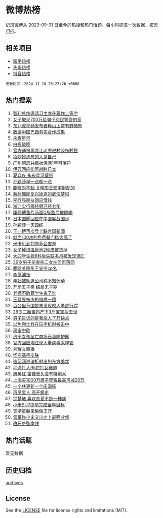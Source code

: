 # 微博热榜

记录[微博](https://www.weibo.com)从 2023-09-01 日至今的热搜和热门话题。每小时抓取一次数据，按天[归档](archives)。

## 相关项目

- [知乎热榜](https://github.com/hotarchive/zhihu)
- [头条热榜](https://github.com/hotarchive/toutiao)
- [抖音热榜](https://github.com/hotarchive/douyin)


`更新时间：2024-11-18 20:27:26 +0800`

## 热门搜索

1. [智利总统邀请习主席在著作上签字](https://m.weibo.cn/search?containerid=100103type%3D1%26t%3D10%26q%3D%23%E6%99%BA%E5%88%A9%E6%80%BB%E7%BB%9F%E9%82%80%E8%AF%B7%E4%B9%A0%E4%B8%BB%E5%B8%AD%E5%9C%A8%E8%91%97%E4%BD%9C%E4%B8%8A%E7%AD%BE%E5%AD%97%23&stream_entry_id=51&isnewpage=1&extparam=seat%3D1%26filter_type%3Drealtimehot%26stream_entry_id%3D51%26c_type%3D51%26pos%3D0%26cate%3D10103%26q%3D%2523%25E6%2599%25BA%25E5%2588%25A9%25E6%2580%25BB%25E7%25BB%259F%25E9%2582%2580%25E8%25AF%25B7%25E4%25B9%25A0%25E4%25B8%25BB%25E5%25B8%25AD%25E5%259C%25A8%25E8%2591%2597%25E4%25BD%259C%25E4%25B8%258A%25E7%25AD%25BE%25E5%25AD%2597%2523%26dgr%3D0%26display_time%3D1731932846%26pre_seqid%3D173193284607001862805122)
1. [女子取现700万给骗子怼民警管的宽](https://m.weibo.cn/search?containerid=100103type%3D1%26t%3D10%26q%3D%23%E5%A5%B3%E5%AD%90%E5%8F%96%E7%8E%B0700%E4%B8%87%E7%BB%99%E9%AA%97%E5%AD%90%E6%80%BC%E6%B0%91%E8%AD%A6%E7%AE%A1%E7%9A%84%E5%AE%BD%23&stream_entry_id=31&isnewpage=1&extparam=seat%3D1%26stream_entry_id%3D31%26pos%3D0%26q%3D%2523%25E5%25A5%25B3%25E5%25AD%2590%25E5%258F%2596%25E7%258E%25B0700%25E4%25B8%2587%25E7%25BB%2599%25E9%25AA%2597%25E5%25AD%2590%25E6%2580%25BC%25E6%25B0%2591%25E8%25AD%25A6%25E7%25AE%25A1%25E7%259A%2584%25E5%25AE%25BD%2523%26realpos%3D1%26filter_type%3Drealtimehot%26band_rank%3D1%26c_type%3D31%26flag%3D0%26cate%3D5001%26lcate%3D5001%26dgr%3D0%26display_time%3D1731932846%26pre_seqid%3D173193284607001862805122)
1. [东北虎视频发布者称山上常有野猪熊](https://m.weibo.cn/search?containerid=100103type%3D1%26t%3D10%26q%3D%23%E4%B8%9C%E5%8C%97%E8%99%8E%E8%A7%86%E9%A2%91%E5%8F%91%E5%B8%83%E8%80%85%E7%A7%B0%E5%B1%B1%E4%B8%8A%E5%B8%B8%E6%9C%89%E9%87%8E%E7%8C%AA%E7%86%8A%23&stream_entry_id=31&isnewpage=1&extparam=seat%3D1%26stream_entry_id%3D31%26pos%3D1%26q%3D%2523%25E4%25B8%259C%25E5%258C%2597%25E8%2599%258E%25E8%25A7%2586%25E9%25A2%2591%25E5%258F%2591%25E5%25B8%2583%25E8%2580%2585%25E7%25A7%25B0%25E5%25B1%25B1%25E4%25B8%258A%25E5%25B8%25B8%25E6%259C%2589%25E9%2587%258E%25E7%258C%25AA%25E7%2586%258A%2523%26realpos%3D2%26filter_type%3Drealtimehot%26band_rank%3D2%26c_type%3D31%26flag%3D1%26cate%3D5001%26lcate%3D5001%26dgr%3D0%26display_time%3D1731932846%26pre_seqid%3D173193284607001862805122)
1. [数读中国巴西务实合作成果](https://m.weibo.cn/search?containerid=100103type%3D1%26t%3D10%26q%3D%23%E6%95%B0%E8%AF%BB%E4%B8%AD%E5%9B%BD%E5%B7%B4%E8%A5%BF%E5%8A%A1%E5%AE%9E%E5%90%88%E4%BD%9C%E6%88%90%E6%9E%9C%23&stream_entry_id=31&isnewpage=1&extparam=seat%3D1%26stream_entry_id%3D31%26pos%3D2%26q%3D%2523%25E6%2595%25B0%25E8%25AF%25BB%25E4%25B8%25AD%25E5%259B%25BD%25E5%25B7%25B4%25E8%25A5%25BF%25E5%258A%25A1%25E5%25AE%259E%25E5%2590%2588%25E4%25BD%259C%25E6%2588%2590%25E6%259E%259C%2523%26realpos%3D3%26filter_type%3Drealtimehot%26band_rank%3D3%26c_type%3D31%26flag%3D0%26cate%3D5001%26lcate%3D5001%26dgr%3D0%26display_time%3D1731932846%26pre_seqid%3D173193284607001862805122)
1. [永夜星河](https://m.weibo.cn/search?containerid=100103type%3D1%26t%3D10%26q%3D%E6%B0%B8%E5%A4%9C%E6%98%9F%E6%B2%B3&stream_entry_id=31&isnewpage=1&extparam=seat%3D1%26stream_entry_id%3D31%26pos%3D3%26q%3D%25E6%25B0%25B8%25E5%25A4%259C%25E6%2598%259F%25E6%25B2%25B3%26realpos%3D4%26filter_type%3Drealtimehot%26band_rank%3D4%26c_type%3D31%26flag%3D1%26cate%3D5001%26lcate%3D5001%26dgr%3D0%26display_time%3D1731932846%26pre_seqid%3D173193284607001862805122)
1. [白夜破晓](https://m.weibo.cn/search?containerid=100103type%3D1%26t%3D10%26q%3D%E7%99%BD%E5%A4%9C%E7%A0%B4%E6%99%93&stream_entry_id=31&isnewpage=1&extparam=seat%3D1%26stream_entry_id%3D31%26pos%3D4%26q%3D%25E7%2599%25BD%25E5%25A4%259C%25E7%25A0%25B4%25E6%2599%2593%26realpos%3D5%26filter_type%3Drealtimehot%26band_rank%3D5%26c_type%3D31%26flag%3D1%26cate%3D5001%26lcate%3D5001%26dgr%3D0%26display_time%3D1731932846%26pre_seqid%3D173193284607001862805122)
1. [官方通报黑龙江老虎进村咬伤村民](https://m.weibo.cn/search?containerid=100103type%3D1%26t%3D10%26q%3D%23%E5%AE%98%E6%96%B9%E9%80%9A%E6%8A%A5%E9%BB%91%E9%BE%99%E6%B1%9F%E8%80%81%E8%99%8E%E8%BF%9B%E6%9D%91%E5%92%AC%E4%BC%A4%E6%9D%91%E6%B0%91%23&stream_entry_id=31&isnewpage=1&extparam=seat%3D1%26stream_entry_id%3D31%26pos%3D5%26q%3D%2523%25E5%25AE%2598%25E6%2596%25B9%25E9%2580%259A%25E6%258A%25A5%25E9%25BB%2591%25E9%25BE%2599%25E6%25B1%259F%25E8%2580%2581%25E8%2599%258E%25E8%25BF%259B%25E6%259D%2591%25E5%2592%25AC%25E4%25BC%25A4%25E6%259D%2591%25E6%25B0%2591%2523%26realpos%3D6%26filter_type%3Drealtimehot%26band_rank%3D6%26c_type%3D31%26flag%3D0%26cate%3D5001%26lcate%3D5001%26dgr%3D0%26display_time%3D1731932846%26pre_seqid%3D173193284607001862805122)
1. [凌妙妙遗忘的人是自己](https://m.weibo.cn/search?containerid=100103type%3D1%26t%3D10%26q%3D%E5%87%8C%E5%A6%99%E5%A6%99%E9%81%97%E5%BF%98%E7%9A%84%E4%BA%BA%E6%98%AF%E8%87%AA%E5%B7%B1&stream_entry_id=31&isnewpage=1&extparam=seat%3D1%26stream_entry_id%3D31%26pos%3D6%26q%3D%25E5%2587%258C%25E5%25A6%2599%25E5%25A6%2599%25E9%2581%2597%25E5%25BF%2598%25E7%259A%2584%25E4%25BA%25BA%25E6%2598%25AF%25E8%2587%25AA%25E5%25B7%25B1%26realpos%3D7%26filter_type%3Drealtimehot%26band_rank%3D7%26c_type%3D31%26flag%3D1%26cate%3D5001%26lcate%3D5001%26dgr%3D0%26display_time%3D1731932846%26pre_seqid%3D173193284607001862805122)
1. [广州购房并缴社保满1年可落户](https://m.weibo.cn/search?containerid=100103type%3D1%26t%3D10%26q%3D%23%E5%B9%BF%E5%B7%9E%E8%B4%AD%E6%88%BF%E5%B9%B6%E7%BC%B4%E7%A4%BE%E4%BF%9D%E6%BB%A11%E5%B9%B4%E5%8F%AF%E8%90%BD%E6%88%B7%23&stream_entry_id=31&isnewpage=1&extparam=seat%3D1%26stream_entry_id%3D31%26pos%3D7%26q%3D%2523%25E5%25B9%25BF%25E5%25B7%259E%25E8%25B4%25AD%25E6%2588%25BF%25E5%25B9%25B6%25E7%25BC%25B4%25E7%25A4%25BE%25E4%25BF%259D%25E6%25BB%25A11%25E5%25B9%25B4%25E5%258F%25AF%25E8%2590%25BD%25E6%2588%25B7%2523%26realpos%3D8%26filter_type%3Drealtimehot%26band_rank%3D8%26c_type%3D31%26flag%3D0%26cate%3D5001%26lcate%3D5001%26dgr%3D0%26display_time%3D1731932846%26pre_seqid%3D173193284607001862805122)
1. [伊万回应能否战胜日本](https://m.weibo.cn/search?containerid=100103type%3D1%26t%3D10%26q%3D%23%E4%BC%8A%E4%B8%87%E5%9B%9E%E5%BA%94%E8%83%BD%E5%90%A6%E6%88%98%E8%83%9C%E6%97%A5%E6%9C%AC%23&stream_entry_id=31&isnewpage=1&extparam=seat%3D1%26stream_entry_id%3D31%26pos%3D8%26q%3D%2523%25E4%25BC%258A%25E4%25B8%2587%25E5%259B%259E%25E5%25BA%2594%25E8%2583%25BD%25E5%2590%25A6%25E6%2588%2598%25E8%2583%259C%25E6%2597%25A5%25E6%259C%25AC%2523%26realpos%3D9%26filter_type%3Drealtimehot%26band_rank%3D9%26c_type%3D31%26flag%3D1%26cate%3D5001%26lcate%3D5001%26dgr%3D0%26display_time%3D1731932846%26pre_seqid%3D173193284607001862805122)
1. [夏弃疾 永夜星河壁纸](https://m.weibo.cn/search?containerid=100103type%3D1%26t%3D10%26q%3D%E5%A4%8F%E5%BC%83%E7%96%BE+%E6%B0%B8%E5%A4%9C%E6%98%9F%E6%B2%B3%E5%A3%81%E7%BA%B8&stream_entry_id=31&isnewpage=1&extparam=seat%3D1%26stream_entry_id%3D31%26pos%3D9%26q%3D%25E5%25A4%258F%25E5%25BC%2583%25E7%2596%25BE%2520%25E6%25B0%25B8%25E5%25A4%259C%25E6%2598%259F%25E6%25B2%25B3%25E5%25A3%2581%25E7%25BA%25B8%26realpos%3D10%26filter_type%3Drealtimehot%26band_rank%3D10%26c_type%3D31%26flag%3D1%26cate%3D5001%26lcate%3D5001%26dgr%3D0%26display_time%3D1731932846%26pre_seqid%3D173193284607001862805122)
1. [孙颖莎早一点晚一点](https://m.weibo.cn/search?containerid=100103type%3D1%26t%3D10%26q%3D%23%E5%AD%99%E9%A2%96%E8%8E%8E%E6%97%A9%E4%B8%80%E7%82%B9%E6%99%9A%E4%B8%80%E7%82%B9%23&stream_entry_id=31&isnewpage=1&extparam=seat%3D1%26stream_entry_id%3D31%26pos%3D10%26q%3D%2523%25E5%25AD%2599%25E9%25A2%2596%25E8%258E%258E%25E6%2597%25A9%25E4%25B8%2580%25E7%2582%25B9%25E6%2599%259A%25E4%25B8%2580%25E7%2582%25B9%2523%26realpos%3D11%26filter_type%3Drealtimehot%26band_rank%3D11%26c_type%3D31%26flag%3D1%26cate%3D5001%26lcate%3D5001%26dgr%3D0%26display_time%3D1731932846%26pre_seqid%3D173193284607001862805122)
1. [鹿晗对不起 关晓彤王安宇挺配的](https://m.weibo.cn/search?containerid=100103type%3D1%26t%3D10%26q%3D%E9%B9%BF%E6%99%97%E5%AF%B9%E4%B8%8D%E8%B5%B7+%E5%85%B3%E6%99%93%E5%BD%A4%E7%8E%8B%E5%AE%89%E5%AE%87%E6%8C%BA%E9%85%8D%E7%9A%84&stream_entry_id=31&isnewpage=1&extparam=seat%3D1%26stream_entry_id%3D31%26pos%3D11%26q%3D%25E9%25B9%25BF%25E6%2599%2597%25E5%25AF%25B9%25E4%25B8%258D%25E8%25B5%25B7%2520%25E5%2585%25B3%25E6%2599%2593%25E5%25BD%25A4%25E7%258E%258B%25E5%25AE%2589%25E5%25AE%2587%25E6%258C%25BA%25E9%2585%258D%25E7%259A%2584%26realpos%3D12%26filter_type%3Drealtimehot%26band_rank%3D12%26c_type%3D31%26flag%3D2%26cate%3D5001%26lcate%3D5001%26dgr%3D0%26display_time%3D1731932846%26pre_seqid%3D173193284607001862805122)
1. [新射雕能复兴徐克的武侠梦吗](https://m.weibo.cn/search?containerid=100103type%3D1%26t%3D10%26q%3D%23%E6%96%B0%E5%B0%84%E9%9B%95%E8%83%BD%E5%A4%8D%E5%85%B4%E5%BE%90%E5%85%8B%E7%9A%84%E6%AD%A6%E4%BE%A0%E6%A2%A6%E5%90%97%23&stream_entry_id=31&isnewpage=1&extparam=seat%3D1%26stream_entry_id%3D31%26pos%3D12%26q%3D%2523%25E6%2596%25B0%25E5%25B0%2584%25E9%259B%2595%25E8%2583%25BD%25E5%25A4%258D%25E5%2585%25B4%25E5%25BE%2590%25E5%2585%258B%25E7%259A%2584%25E6%25AD%25A6%25E4%25BE%25A0%25E6%25A2%25A6%25E5%2590%2597%2523%26realpos%3D13%26filter_type%3Drealtimehot%26band_rank%3D13%26c_type%3D31%26flag%3D0%26cate%3D5001%26lcate%3D5001%26dgr%3D0%26display_time%3D1731932846%26pre_seqid%3D173193284607001862805122)
1. [李行亮朋友回应借钱](https://m.weibo.cn/search?containerid=100103type%3D1%26t%3D10%26q%3D%23%E6%9D%8E%E8%A1%8C%E4%BA%AE%E6%9C%8B%E5%8F%8B%E5%9B%9E%E5%BA%94%E5%80%9F%E9%92%B1%23&stream_entry_id=31&isnewpage=1&extparam=seat%3D1%26stream_entry_id%3D31%26pos%3D13%26q%3D%2523%25E6%259D%258E%25E8%25A1%258C%25E4%25BA%25AE%25E6%259C%258B%25E5%258F%258B%25E5%259B%259E%25E5%25BA%2594%25E5%2580%259F%25E9%2592%25B1%2523%26realpos%3D14%26filter_type%3Drealtimehot%26band_rank%3D14%26c_type%3D31%26flag%3D2%26cate%3D5001%26lcate%3D5001%26dgr%3D0%26display_time%3D1731932846%26pre_seqid%3D173193284607001862805122)
1. [浙江实行痛经假已经七年](https://m.weibo.cn/search?containerid=100103type%3D1%26t%3D10%26q%3D%23%E6%B5%99%E6%B1%9F%E5%AE%9E%E8%A1%8C%E7%97%9B%E7%BB%8F%E5%81%87%E5%B7%B2%E7%BB%8F%E4%B8%83%E5%B9%B4%23&stream_entry_id=31&isnewpage=1&extparam=seat%3D1%26stream_entry_id%3D31%26pos%3D14%26q%3D%2523%25E6%25B5%2599%25E6%25B1%259F%25E5%25AE%259E%25E8%25A1%258C%25E7%2597%259B%25E7%25BB%258F%25E5%2581%2587%25E5%25B7%25B2%25E7%25BB%258F%25E4%25B8%2583%25E5%25B9%25B4%2523%26realpos%3D15%26filter_type%3Drealtimehot%26band_rank%3D15%26c_type%3D31%26flag%3D1%26cate%3D5001%26lcate%3D5001%26dgr%3D0%26display_time%3D1731932846%26pre_seqid%3D173193284607001862805122)
1. [康师傅鱼片汤面Q版鱼片被群嘲](https://m.weibo.cn/search?containerid=100103type%3D1%26t%3D10%26q%3D%23%E5%BA%B7%E5%B8%88%E5%82%85%E9%B1%BC%E7%89%87%E6%B1%A4%E9%9D%A2Q%E7%89%88%E9%B1%BC%E7%89%87%E8%A2%AB%E7%BE%A4%E5%98%B2%23&stream_entry_id=31&isnewpage=1&extparam=seat%3D1%26stream_entry_id%3D31%26pos%3D15%26q%3D%2523%25E5%25BA%25B7%25E5%25B8%2588%25E5%2582%2585%25E9%25B1%25BC%25E7%2589%2587%25E6%25B1%25A4%25E9%259D%25A2Q%25E7%2589%2588%25E9%25B1%25BC%25E7%2589%2587%25E8%25A2%25AB%25E7%25BE%25A4%25E5%2598%25B2%2523%26realpos%3D16%26filter_type%3Drealtimehot%26band_rank%3D16%26c_type%3D31%26flag%3D1%26cate%3D5001%26lcate%3D5001%26dgr%3D0%26display_time%3D1731932846%26pre_seqid%3D173193284607001862805122)
1. [日本国脚回应在中国客战国足](https://m.weibo.cn/search?containerid=100103type%3D1%26t%3D10%26q%3D%23%E6%97%A5%E6%9C%AC%E5%9B%BD%E8%84%9A%E5%9B%9E%E5%BA%94%E5%9C%A8%E4%B8%AD%E5%9B%BD%E5%AE%A2%E6%88%98%E5%9B%BD%E8%B6%B3%23&stream_entry_id=31&isnewpage=1&extparam=seat%3D1%26stream_entry_id%3D31%26pos%3D16%26q%3D%2523%25E6%2597%25A5%25E6%259C%25AC%25E5%259B%25BD%25E8%2584%259A%25E5%259B%259E%25E5%25BA%2594%25E5%259C%25A8%25E4%25B8%25AD%25E5%259B%25BD%25E5%25AE%25A2%25E6%2588%2598%25E5%259B%25BD%25E8%25B6%25B3%2523%26realpos%3D17%26filter_type%3Drealtimehot%26band_rank%3D17%26c_type%3D31%26flag%3D1%26cate%3D5001%26lcate%3D5001%26dgr%3D0%26display_time%3D1731932846%26pre_seqid%3D173193284607001862805122)
1. [孙颖莎一天四练](https://m.weibo.cn/search?containerid=100103type%3D1%26t%3D10%26q%3D%23%E5%AD%99%E9%A2%96%E8%8E%8E%E4%B8%80%E5%A4%A9%E5%9B%9B%E7%BB%83%23&stream_entry_id=31&isnewpage=1&extparam=seat%3D1%26stream_entry_id%3D31%26pos%3D17%26q%3D%2523%25E5%25AD%2599%25E9%25A2%2596%25E8%258E%258E%25E4%25B8%2580%25E5%25A4%25A9%25E5%259B%259B%25E7%25BB%2583%2523%26realpos%3D18%26filter_type%3Drealtimehot%26band_rank%3D18%26c_type%3D31%26flag%3D1%26cate%3D5001%26lcate%3D5001%26dgr%3D0%26display_time%3D1731932846%26pre_seqid%3D173193284607001862805122)
1. [王一博再次登上联合国新闻](https://m.weibo.cn/search?containerid=100103type%3D1%26t%3D10%26q%3D%23%E7%8E%8B%E4%B8%80%E5%8D%9A%E5%86%8D%E6%AC%A1%E7%99%BB%E4%B8%8A%E8%81%94%E5%90%88%E5%9B%BD%E6%96%B0%E9%97%BB%23&stream_entry_id=31&isnewpage=1&extparam=seat%3D1%26stream_entry_id%3D31%26pos%3D18%26q%3D%2523%25E7%258E%258B%25E4%25B8%2580%25E5%258D%259A%25E5%2586%258D%25E6%25AC%25A1%25E7%2599%25BB%25E4%25B8%258A%25E8%2581%2594%25E5%2590%2588%25E5%259B%25BD%25E6%2596%25B0%25E9%2597%25BB%2523%26realpos%3D19%26filter_type%3Drealtimehot%26band_rank%3D19%26c_type%3D31%26flag%3D0%26cate%3D5001%26lcate%3D5001%26dgr%3D0%26display_time%3D1731932846%26pre_seqid%3D173193284607001862805122)
1. [献血100次的免费餐门槛太高了](https://m.weibo.cn/search?containerid=100103type%3D1%26t%3D10%26q%3D%23%E7%8C%AE%E8%A1%80100%E6%AC%A1%E7%9A%84%E5%85%8D%E8%B4%B9%E9%A4%90%E9%97%A8%E6%A7%9B%E5%A4%AA%E9%AB%98%E4%BA%86%23&stream_entry_id=31&isnewpage=1&extparam=seat%3D1%26stream_entry_id%3D31%26pos%3D19%26q%3D%2523%25E7%258C%25AE%25E8%25A1%2580100%25E6%25AC%25A1%25E7%259A%2584%25E5%2585%258D%25E8%25B4%25B9%25E9%25A4%2590%25E9%2597%25A8%25E6%25A7%259B%25E5%25A4%25AA%25E9%25AB%2598%25E4%25BA%2586%2523%26realpos%3D20%26filter_type%3Drealtimehot%26band_rank%3D20%26c_type%3D31%26flag%3D1%26cate%3D5001%26lcate%3D5001%26dgr%3D0%26display_time%3D1731932846%26pre_seqid%3D173193284607001862805122)
1. [米卡见到刘亦菲会害羞](https://m.weibo.cn/search?containerid=100103type%3D1%26t%3D10%26q%3D%23%E7%B1%B3%E5%8D%A1%E8%A7%81%E5%88%B0%E5%88%98%E4%BA%A6%E8%8F%B2%E4%BC%9A%E5%AE%B3%E7%BE%9E%23&stream_entry_id=31&isnewpage=1&extparam=seat%3D1%26stream_entry_id%3D31%26pos%3D20%26q%3D%2523%25E7%25B1%25B3%25E5%258D%25A1%25E8%25A7%2581%25E5%2588%25B0%25E5%2588%2598%25E4%25BA%25A6%25E8%258F%25B2%25E4%25BC%259A%25E5%25AE%25B3%25E7%25BE%259E%2523%26realpos%3D21%26filter_type%3Drealtimehot%26band_rank%3D21%26c_type%3D31%26flag%3D1%26cate%3D5001%26lcate%3D5001%26dgr%3D0%26display_time%3D1731932846%26pre_seqid%3D173193284607001862805122)
1. [女子掉进温泉池2秒皮被烫掉](https://m.weibo.cn/search?containerid=100103type%3D1%26t%3D10%26q%3D%23%E5%A5%B3%E5%AD%90%E6%8E%89%E8%BF%9B%E6%B8%A9%E6%B3%89%E6%B1%A02%E7%A7%92%E7%9A%AE%E8%A2%AB%E7%83%AB%E6%8E%89%23&stream_entry_id=31&isnewpage=1&extparam=seat%3D1%26stream_entry_id%3D31%26pos%3D21%26q%3D%2523%25E5%25A5%25B3%25E5%25AD%2590%25E6%258E%2589%25E8%25BF%259B%25E6%25B8%25A9%25E6%25B3%2589%25E6%25B1%25A02%25E7%25A7%2592%25E7%259A%25AE%25E8%25A2%25AB%25E7%2583%25AB%25E6%258E%2589%2523%26realpos%3D22%26filter_type%3Drealtimehot%26band_rank%3D22%26c_type%3D31%26flag%3D1%26cate%3D5001%26lcate%3D5001%26dgr%3D0%26display_time%3D1731932846%26pre_seqid%3D173193284607001862805122)
1. [大四学生挂8科后失联多月被发现溺亡](https://m.weibo.cn/search?containerid=100103type%3D1%26t%3D10%26q%3D%23%E5%A4%A7%E5%9B%9B%E5%AD%A6%E7%94%9F%E6%8C%828%E7%A7%91%E5%90%8E%E5%A4%B1%E8%81%94%E5%A4%9A%E6%9C%88%E8%A2%AB%E5%8F%91%E7%8E%B0%E6%BA%BA%E4%BA%A1%23&stream_entry_id=31&isnewpage=1&extparam=seat%3D1%26stream_entry_id%3D31%26pos%3D22%26q%3D%2523%25E5%25A4%25A7%25E5%259B%259B%25E5%25AD%25A6%25E7%2594%259F%25E6%258C%25828%25E7%25A7%2591%25E5%2590%258E%25E5%25A4%25B1%25E8%2581%2594%25E5%25A4%259A%25E6%259C%2588%25E8%25A2%25AB%25E5%258F%2591%25E7%258E%25B0%25E6%25BA%25BA%25E4%25BA%25A1%2523%26realpos%3D23%26filter_type%3Drealtimehot%26band_rank%3D23%26c_type%3D31%26flag%3D2%26cate%3D5001%26lcate%3D5001%26dgr%3D0%26display_time%3D1731932846%26pre_seqid%3D173193284607001862805122)
1. [39岁男子杀害初二女生芒市落网](https://m.weibo.cn/search?containerid=100103type%3D1%26t%3D10%26q%3D%2339%E5%B2%81%E7%94%B7%E5%AD%90%E6%9D%80%E5%AE%B3%E5%88%9D%E4%BA%8C%E5%A5%B3%E7%94%9F%E8%8A%92%E5%B8%82%E8%90%BD%E7%BD%91%23&stream_entry_id=31&isnewpage=1&extparam=seat%3D1%26stream_entry_id%3D31%26pos%3D23%26q%3D%252339%25E5%25B2%2581%25E7%2594%25B7%25E5%25AD%2590%25E6%259D%2580%25E5%25AE%25B3%25E5%2588%259D%25E4%25BA%258C%25E5%25A5%25B3%25E7%2594%259F%25E8%258A%2592%25E5%25B8%2582%25E8%2590%25BD%25E7%25BD%2591%2523%26realpos%3D24%26filter_type%3Drealtimehot%26band_rank%3D24%26c_type%3D31%26flag%3D1%26cate%3D5001%26lcate%3D5001%26dgr%3D0%26display_time%3D1731932846%26pre_seqid%3D173193284607001862805122)
1. [鹿晗关晓彤王安宇cp名](https://m.weibo.cn/search?containerid=100103type%3D1%26t%3D10%26q%3D%23%E9%B9%BF%E6%99%97%E5%85%B3%E6%99%93%E5%BD%A4%E7%8E%8B%E5%AE%89%E5%AE%87cp%E5%90%8D%23&stream_entry_id=31&isnewpage=1&extparam=seat%3D1%26stream_entry_id%3D31%26pos%3D24%26q%3D%2523%25E9%25B9%25BF%25E6%2599%2597%25E5%2585%25B3%25E6%2599%2593%25E5%25BD%25A4%25E7%258E%258B%25E5%25AE%2589%25E5%25AE%2587cp%25E5%2590%258D%2523%26realpos%3D25%26filter_type%3Drealtimehot%26band_rank%3D25%26c_type%3D31%26flag%3D1%26cate%3D5001%26lcate%3D5001%26dgr%3D0%26display_time%3D1731932846%26pre_seqid%3D173193284607001862805122)
1. [李倩演技](https://m.weibo.cn/search?containerid=100103type%3D1%26t%3D10%26q%3D%E6%9D%8E%E5%80%A9%E6%BC%94%E6%8A%80&stream_entry_id=31&isnewpage=1&extparam=seat%3D1%26stream_entry_id%3D31%26pos%3D25%26q%3D%25E6%259D%258E%25E5%2580%25A9%25E6%25BC%2594%25E6%258A%2580%26realpos%3D26%26filter_type%3Drealtimehot%26band_rank%3D26%26c_type%3D31%26flag%3D0%26cate%3D5001%26lcate%3D5001%26dgr%3D0%26display_time%3D1731932846%26pre_seqid%3D173193284607001862805122)
1. [孕妇被劝退公司称不知怀孕](https://m.weibo.cn/search?containerid=100103type%3D1%26t%3D10%26q%3D%23%E5%AD%95%E5%A6%87%E8%A2%AB%E5%8A%9D%E9%80%80%E5%85%AC%E5%8F%B8%E7%A7%B0%E4%B8%8D%E7%9F%A5%E6%80%80%E5%AD%95%23&stream_entry_id=31&isnewpage=1&extparam=seat%3D1%26stream_entry_id%3D31%26pos%3D26%26q%3D%2523%25E5%25AD%2595%25E5%25A6%2587%25E8%25A2%25AB%25E5%258A%259D%25E9%2580%2580%25E5%2585%25AC%25E5%258F%25B8%25E7%25A7%25B0%25E4%25B8%258D%25E7%259F%25A5%25E6%2580%2580%25E5%25AD%2595%2523%26realpos%3D27%26filter_type%3Drealtimehot%26band_rank%3D27%26c_type%3D31%26flag%3D1%26cate%3D5001%26lcate%3D5001%26dgr%3D0%26display_time%3D1731932846%26pre_seqid%3D173193284607001862805122)
1. [开局五子棋 结局无子期](https://m.weibo.cn/search?containerid=100103type%3D1%26t%3D10%26q%3D%E5%BC%80%E5%B1%80%E4%BA%94%E5%AD%90%E6%A3%8B+%E7%BB%93%E5%B1%80%E6%97%A0%E5%AD%90%E6%9C%9F&stream_entry_id=31&isnewpage=1&extparam=seat%3D1%26stream_entry_id%3D31%26pos%3D27%26q%3D%25E5%25BC%2580%25E5%25B1%2580%25E4%25BA%2594%25E5%25AD%2590%25E6%25A3%258B%2520%25E7%25BB%2593%25E5%25B1%2580%25E6%2597%25A0%25E5%25AD%2590%25E6%259C%259F%26realpos%3D28%26filter_type%3Drealtimehot%26band_rank%3D28%26c_type%3D31%26flag%3D1%26cate%3D5001%26lcate%3D5001%26dgr%3D0%26display_time%3D1731932846%26pre_seqid%3D173193284607001862805122)
1. [老师不敢管学生害了谁](https://m.weibo.cn/search?containerid=100103type%3D1%26t%3D10%26q%3D%23%E8%80%81%E5%B8%88%E4%B8%8D%E6%95%A2%E7%AE%A1%E5%AD%A6%E7%94%9F%E5%AE%B3%E4%BA%86%E8%B0%81%23&stream_entry_id=31&isnewpage=1&extparam=seat%3D1%26stream_entry_id%3D31%26pos%3D28%26q%3D%2523%25E8%2580%2581%25E5%25B8%2588%25E4%25B8%258D%25E6%2595%25A2%25E7%25AE%25A1%25E5%25AD%25A6%25E7%2594%259F%25E5%25AE%25B3%25E4%25BA%2586%25E8%25B0%2581%2523%26realpos%3D29%26filter_type%3Drealtimehot%26band_rank%3D29%26c_type%3D31%26flag%3D1%26cate%3D5001%26lcate%3D5001%26dgr%3D0%26display_time%3D1731932846%26pre_seqid%3D173193284607001862805122)
1. [王曼昱被冻的缩成一团](https://m.weibo.cn/search?containerid=100103type%3D1%26t%3D10%26q%3D%E7%8E%8B%E6%9B%BC%E6%98%B1%E8%A2%AB%E5%86%BB%E7%9A%84%E7%BC%A9%E6%88%90%E4%B8%80%E5%9B%A2&stream_entry_id=31&isnewpage=1&extparam=seat%3D1%26stream_entry_id%3D31%26pos%3D29%26q%3D%25E7%258E%258B%25E6%259B%25BC%25E6%2598%25B1%25E8%25A2%25AB%25E5%2586%25BB%25E7%259A%2584%25E7%25BC%25A9%25E6%2588%2590%25E4%25B8%2580%25E5%259B%25A2%26realpos%3D30%26filter_type%3Drealtimehot%26band_rank%3D30%26c_type%3D31%26flag%3D1%26cate%3D5001%26lcate%3D5001%26dgr%3D0%26display_time%3D1731932846%26pre_seqid%3D173193284607001862805122)
1. [百公里范围暂未发现咬人老虎行踪](https://m.weibo.cn/search?containerid=100103type%3D1%26t%3D10%26q%3D%23%E7%99%BE%E5%85%AC%E9%87%8C%E8%8C%83%E5%9B%B4%E6%9A%82%E6%9C%AA%E5%8F%91%E7%8E%B0%E5%92%AC%E4%BA%BA%E8%80%81%E8%99%8E%E8%A1%8C%E8%B8%AA%23&stream_entry_id=31&isnewpage=1&extparam=seat%3D1%26stream_entry_id%3D31%26pos%3D30%26q%3D%2523%25E7%2599%25BE%25E5%2585%25AC%25E9%2587%258C%25E8%258C%2583%25E5%259B%25B4%25E6%259A%2582%25E6%259C%25AA%25E5%258F%2591%25E7%258E%25B0%25E5%2592%25AC%25E4%25BA%25BA%25E8%2580%2581%25E8%2599%258E%25E8%25A1%258C%25E8%25B8%25AA%2523%26realpos%3D31%26filter_type%3Drealtimehot%26band_rank%3D31%26c_type%3D31%26flag%3D1%26cate%3D5001%26lcate%3D5001%26dgr%3D0%26display_time%3D1731932846%26pre_seqid%3D173193284607001862805122)
1. [26岁二胎宝妈产下3斤宝宝后去世](https://m.weibo.cn/search?containerid=100103type%3D1%26t%3D10%26q%3D%2326%E5%B2%81%E4%BA%8C%E8%83%8E%E5%AE%9D%E5%A6%88%E4%BA%A7%E4%B8%8B3%E6%96%A4%E5%AE%9D%E5%AE%9D%E5%90%8E%E5%8E%BB%E4%B8%96%23&stream_entry_id=31&isnewpage=1&extparam=seat%3D1%26stream_entry_id%3D31%26pos%3D31%26q%3D%252326%25E5%25B2%2581%25E4%25BA%258C%25E8%2583%258E%25E5%25AE%259D%25E5%25A6%2588%25E4%25BA%25A7%25E4%25B8%258B3%25E6%2596%25A4%25E5%25AE%259D%25E5%25AE%259D%25E5%2590%258E%25E5%258E%25BB%25E4%25B8%2596%2523%26realpos%3D32%26filter_type%3Drealtimehot%26band_rank%3D32%26c_type%3D31%26flag%3D0%26cate%3D5001%26lcate%3D5001%26dgr%3D0%26display_time%3D1731932846%26pre_seqid%3D173193284607001862805122)
1. [男子告诉的哥我杀人了开快点](https://m.weibo.cn/search?containerid=100103type%3D1%26t%3D10%26q%3D%23%E7%94%B7%E5%AD%90%E5%91%8A%E8%AF%89%E7%9A%84%E5%93%A5%E6%88%91%E6%9D%80%E4%BA%BA%E4%BA%86%E5%BC%80%E5%BF%AB%E7%82%B9%23&stream_entry_id=31&isnewpage=1&extparam=seat%3D1%26stream_entry_id%3D31%26pos%3D32%26q%3D%2523%25E7%2594%25B7%25E5%25AD%2590%25E5%2591%258A%25E8%25AF%2589%25E7%259A%2584%25E5%2593%25A5%25E6%2588%2591%25E6%259D%2580%25E4%25BA%25BA%25E4%25BA%2586%25E5%25BC%2580%25E5%25BF%25AB%25E7%2582%25B9%2523%26realpos%3D33%26filter_type%3Drealtimehot%26band_rank%3D33%26c_type%3D31%26flag%3D0%26cate%3D5001%26lcate%3D5001%26dgr%3D0%26display_time%3D1731932846%26pre_seqid%3D173193284607001862805122)
1. [以色列士兵在玩手机时被击中](https://m.weibo.cn/search?containerid=100103type%3D1%26t%3D10%26q%3D%23%E4%BB%A5%E8%89%B2%E5%88%97%E5%A3%AB%E5%85%B5%E5%9C%A8%E7%8E%A9%E6%89%8B%E6%9C%BA%E6%97%B6%E8%A2%AB%E5%87%BB%E4%B8%AD%23&stream_entry_id=31&isnewpage=1&extparam=seat%3D1%26stream_entry_id%3D31%26pos%3D33%26q%3D%2523%25E4%25BB%25A5%25E8%2589%25B2%25E5%2588%2597%25E5%25A3%25AB%25E5%2585%25B5%25E5%259C%25A8%25E7%258E%25A9%25E6%2589%258B%25E6%259C%25BA%25E6%2597%25B6%25E8%25A2%25AB%25E5%2587%25BB%25E4%25B8%25AD%2523%26realpos%3D34%26filter_type%3Drealtimehot%26band_rank%3D34%26c_type%3D31%26flag%3D1%26cate%3D5001%26lcate%3D5001%26dgr%3D0%26display_time%3D1731932846%26pre_seqid%3D173193284607001862805122)
1. [禹宙中欣](https://m.weibo.cn/search?containerid=100103type%3D1%26t%3D10%26q%3D%E7%A6%B9%E5%AE%99%E4%B8%AD%E6%AC%A3&stream_entry_id=31&isnewpage=1&extparam=seat%3D1%26stream_entry_id%3D31%26pos%3D34%26q%3D%25E7%25A6%25B9%25E5%25AE%2599%25E4%25B8%25AD%25E6%25AC%25A3%26realpos%3D35%26filter_type%3Drealtimehot%26band_rank%3D35%26c_type%3D31%26flag%3D1%26cate%3D5001%26lcate%3D5001%26dgr%3D0%26display_time%3D1731932846%26pre_seqid%3D173193284607001862805122)
1. [济宁女孩坠亡商场已装防护网](https://m.weibo.cn/search?containerid=100103type%3D1%26t%3D10%26q%3D%23%E6%B5%8E%E5%AE%81%E5%A5%B3%E5%AD%A9%E5%9D%A0%E4%BA%A1%E5%95%86%E5%9C%BA%E5%B7%B2%E8%A3%85%E9%98%B2%E6%8A%A4%E7%BD%91%23&stream_entry_id=31&isnewpage=1&extparam=seat%3D1%26stream_entry_id%3D31%26pos%3D35%26q%3D%2523%25E6%25B5%258E%25E5%25AE%2581%25E5%25A5%25B3%25E5%25AD%25A9%25E5%259D%25A0%25E4%25BA%25A1%25E5%2595%2586%25E5%259C%25BA%25E5%25B7%25B2%25E8%25A3%2585%25E9%2598%25B2%25E6%258A%25A4%25E7%25BD%2591%2523%26realpos%3D36%26filter_type%3Drealtimehot%26band_rank%3D36%26c_type%3D31%26flag%3D1%26cate%3D5001%26lcate%3D5001%26dgr%3D0%26display_time%3D1731932846%26pre_seqid%3D173193284607001862805122)
1. [官方回应湘江现大量病毒采样管](https://m.weibo.cn/search?containerid=100103type%3D1%26t%3D10%26q%3D%23%E5%AE%98%E6%96%B9%E5%9B%9E%E5%BA%94%E6%B9%98%E6%B1%9F%E7%8E%B0%E5%A4%A7%E9%87%8F%E7%97%85%E6%AF%92%E9%87%87%E6%A0%B7%E7%AE%A1%23&stream_entry_id=31&isnewpage=1&extparam=seat%3D1%26stream_entry_id%3D31%26pos%3D36%26q%3D%2523%25E5%25AE%2598%25E6%2596%25B9%25E5%259B%259E%25E5%25BA%2594%25E6%25B9%2598%25E6%25B1%259F%25E7%258E%25B0%25E5%25A4%25A7%25E9%2587%258F%25E7%2597%2585%25E6%25AF%2592%25E9%2587%2587%25E6%25A0%25B7%25E7%25AE%25A1%2523%26realpos%3D37%26filter_type%3Drealtimehot%26band_rank%3D37%26c_type%3D31%26flag%3D1%26cate%3D5001%26lcate%3D5001%26dgr%3D0%26display_time%3D1731932846%26pre_seqid%3D173193284607001862805122)
1. [刘耀文直播](https://m.weibo.cn/search?containerid=100103type%3D1%26t%3D10%26q%3D%E5%88%98%E8%80%80%E6%96%87%E7%9B%B4%E6%92%AD&stream_entry_id=31&isnewpage=1&extparam=seat%3D1%26stream_entry_id%3D31%26pos%3D37%26q%3D%25E5%2588%2598%25E8%2580%2580%25E6%2596%2587%25E7%259B%25B4%25E6%2592%25AD%26realpos%3D38%26filter_type%3Drealtimehot%26band_rank%3D38%26c_type%3D31%26flag%3D1%26cate%3D5001%26lcate%3D5001%26dgr%3D0%26display_time%3D1731932846%26pre_seqid%3D173193284607001862805122)
1. [怪盗基德皮肤](https://m.weibo.cn/search?containerid=100103type%3D1%26t%3D10%26q%3D%E6%80%AA%E7%9B%97%E5%9F%BA%E5%BE%B7%E7%9A%AE%E8%82%A4&stream_entry_id=31&isnewpage=1&extparam=seat%3D1%26stream_entry_id%3D31%26pos%3D38%26q%3D%25E6%2580%25AA%25E7%259B%2597%25E5%259F%25BA%25E5%25BE%25B7%25E7%259A%25AE%25E8%2582%25A4%26realpos%3D39%26filter_type%3Drealtimehot%26band_rank%3D39%26c_type%3D31%26flag%3D1%26cate%3D5001%26lcate%3D5001%26dgr%3D0%26display_time%3D1731932846%26pre_seqid%3D173193284607001862805122)
1. [张韶涵巡演折射出的东方美学](https://m.weibo.cn/search?containerid=100103type%3D1%26t%3D10%26q%3D%E5%BC%A0%E9%9F%B6%E6%B6%B5%E5%B7%A1%E6%BC%94%E6%8A%98%E5%B0%84%E5%87%BA%E7%9A%84%E4%B8%9C%E6%96%B9%E7%BE%8E%E5%AD%A6&stream_entry_id=31&isnewpage=1&extparam=seat%3D1%26stream_entry_id%3D31%26pos%3D39%26q%3D%25E5%25BC%25A0%25E9%259F%25B6%25E6%25B6%25B5%25E5%25B7%25A1%25E6%25BC%2594%25E6%258A%2598%25E5%25B0%2584%25E5%2587%25BA%25E7%259A%2584%25E4%25B8%259C%25E6%2596%25B9%25E7%25BE%258E%25E5%25AD%25A6%26realpos%3D40%26filter_type%3Drealtimehot%26band_rank%3D40%26c_type%3D31%26flag%3D1%26cate%3D5001%26lcate%3D5001%26dgr%3D0%26display_time%3D1731932846%26pre_seqid%3D173193284607001862805122)
1. [程潇打入95花打女赛道](https://m.weibo.cn/search?containerid=100103type%3D1%26t%3D10%26q%3D%E7%A8%8B%E6%BD%87%E6%89%93%E5%85%A595%E8%8A%B1%E6%89%93%E5%A5%B3%E8%B5%9B%E9%81%93&stream_entry_id=31&isnewpage=1&extparam=seat%3D1%26stream_entry_id%3D31%26pos%3D40%26q%3D%25E7%25A8%258B%25E6%25BD%2587%25E6%2589%2593%25E5%2585%25A595%25E8%258A%25B1%25E6%2589%2593%25E5%25A5%25B3%25E8%25B5%259B%25E9%2581%2593%26realpos%3D41%26filter_type%3Drealtimehot%26band_rank%3D41%26c_type%3D31%26flag%3D1%26cate%3D5001%26lcate%3D5001%26dgr%3D0%26display_time%3D1731932846%26pre_seqid%3D173193284607001862805122)
1. [惠英红 雷佳音头没有特别大](https://m.weibo.cn/search?containerid=100103type%3D1%26t%3D10%26q%3D%E6%83%A0%E8%8B%B1%E7%BA%A2+%E9%9B%B7%E4%BD%B3%E9%9F%B3%E5%A4%B4%E6%B2%A1%E6%9C%89%E7%89%B9%E5%88%AB%E5%A4%A7&stream_entry_id=31&isnewpage=1&extparam=seat%3D1%26stream_entry_id%3D31%26pos%3D41%26q%3D%25E6%2583%25A0%25E8%258B%25B1%25E7%25BA%25A2%2520%25E9%259B%25B7%25E4%25BD%25B3%25E9%259F%25B3%25E5%25A4%25B4%25E6%25B2%25A1%25E6%259C%2589%25E7%2589%25B9%25E5%2588%25AB%25E5%25A4%25A7%26realpos%3D42%26filter_type%3Drealtimehot%26band_rank%3D42%26c_type%3D31%26flag%3D1%26cate%3D5001%26lcate%3D5001%26dgr%3D0%26display_time%3D1731932846%26pre_seqid%3D173193284607001862805122)
1. [上海买1000万房子契税最高可减20万](https://m.weibo.cn/search?containerid=100103type%3D1%26t%3D10%26q%3D%23%E4%B8%8A%E6%B5%B7%E4%B9%B01000%E4%B8%87%E6%88%BF%E5%AD%90%E5%A5%91%E7%A8%8E%E6%9C%80%E9%AB%98%E5%8F%AF%E5%87%8F20%E4%B8%87%23&stream_entry_id=31&isnewpage=1&extparam=seat%3D1%26stream_entry_id%3D31%26pos%3D42%26q%3D%2523%25E4%25B8%258A%25E6%25B5%25B7%25E4%25B9%25B01000%25E4%25B8%2587%25E6%2588%25BF%25E5%25AD%2590%25E5%25A5%2591%25E7%25A8%258E%25E6%259C%2580%25E9%25AB%2598%25E5%258F%25AF%25E5%2587%258F20%25E4%25B8%2587%2523%26realpos%3D43%26filter_type%3Drealtimehot%26band_rank%3D43%26c_type%3D31%26flag%3D1%26cate%3D5001%26lcate%3D5001%26dgr%3D0%26display_time%3D1731932846%26pre_seqid%3D173193284607001862805122)
1. [一个林更新一个庄国栋](https://m.weibo.cn/search?containerid=100103type%3D1%26t%3D10%26q%3D%E4%B8%80%E4%B8%AA%E6%9E%97%E6%9B%B4%E6%96%B0%E4%B8%80%E4%B8%AA%E5%BA%84%E5%9B%BD%E6%A0%8B&stream_entry_id=31&isnewpage=1&extparam=seat%3D1%26stream_entry_id%3D31%26pos%3D43%26q%3D%25E4%25B8%2580%25E4%25B8%25AA%25E6%259E%2597%25E6%259B%25B4%25E6%2596%25B0%25E4%25B8%2580%25E4%25B8%25AA%25E5%25BA%2584%25E5%259B%25BD%25E6%25A0%258B%26realpos%3D44%26filter_type%3Drealtimehot%26band_rank%3D44%26c_type%3D31%26flag%3D0%26cate%3D5001%26lcate%3D5001%26dgr%3D0%26display_time%3D1731932846%26pre_seqid%3D173193284607001862805122)
1. [再见爱人 高开癫走](https://m.weibo.cn/search?containerid=100103type%3D1%26t%3D10%26q%3D%E5%86%8D%E8%A7%81%E7%88%B1%E4%BA%BA+%E9%AB%98%E5%BC%80%E7%99%AB%E8%B5%B0&stream_entry_id=31&isnewpage=1&extparam=seat%3D1%26stream_entry_id%3D31%26pos%3D44%26q%3D%25E5%2586%258D%25E8%25A7%2581%25E7%2588%25B1%25E4%25BA%25BA%2520%25E9%25AB%2598%25E5%25BC%2580%25E7%2599%25AB%25E8%25B5%25B0%26realpos%3D45%26filter_type%3Drealtimehot%26band_rank%3D45%26c_type%3D31%26flag%3D1%26cate%3D5001%26lcate%3D5001%26dgr%3D0%26display_time%3D1731932846%26pre_seqid%3D173193284607001862805122)
1. [钟楚曦 喜欢恋爱不是一种病](https://m.weibo.cn/search?containerid=100103type%3D1%26t%3D10%26q%3D%E9%92%9F%E6%A5%9A%E6%9B%A6+%E5%96%9C%E6%AC%A2%E6%81%8B%E7%88%B1%E4%B8%8D%E6%98%AF%E4%B8%80%E7%A7%8D%E7%97%85&stream_entry_id=31&isnewpage=1&extparam=seat%3D1%26stream_entry_id%3D31%26pos%3D45%26q%3D%25E9%2592%259F%25E6%25A5%259A%25E6%259B%25A6%2520%25E5%2596%259C%25E6%25AC%25A2%25E6%2581%258B%25E7%2588%25B1%25E4%25B8%258D%25E6%2598%25AF%25E4%25B8%2580%25E7%25A7%258D%25E7%2597%2585%26realpos%3D46%26filter_type%3Drealtimehot%26band_rank%3D46%26c_type%3D31%26flag%3D1%26cate%3D5001%26lcate%3D5001%26dgr%3D0%26display_time%3D1731932846%26pre_seqid%3D173193284607001862805122)
1. [小米SU7提前完成全年目标](https://m.weibo.cn/search?containerid=100103type%3D1%26t%3D10%26q%3D%23%E5%B0%8F%E7%B1%B3SU7%E6%8F%90%E5%89%8D%E5%AE%8C%E6%88%90%E5%85%A8%E5%B9%B4%E7%9B%AE%E6%A0%87%23&stream_entry_id=31&isnewpage=1&extparam=seat%3D1%26stream_entry_id%3D31%26pos%3D46%26q%3D%2523%25E5%25B0%258F%25E7%25B1%25B3SU7%25E6%258F%2590%25E5%2589%258D%25E5%25AE%258C%25E6%2588%2590%25E5%2585%25A8%25E5%25B9%25B4%25E7%259B%25AE%25E6%25A0%2587%2523%26realpos%3D47%26filter_type%3Drealtimehot%26band_rank%3D47%26c_type%3D31%26flag%3D1%26cate%3D5001%26lcate%3D5001%26dgr%3D0%26display_time%3D1731932846%26pre_seqid%3D173193284607001862805122)
1. [窦靖童越来越像王菲](https://m.weibo.cn/search?containerid=100103type%3D1%26t%3D10%26q%3D%23%E7%AA%A6%E9%9D%96%E7%AB%A5%E8%B6%8A%E6%9D%A5%E8%B6%8A%E5%83%8F%E7%8E%8B%E8%8F%B2%23&stream_entry_id=31&isnewpage=1&extparam=seat%3D1%26stream_entry_id%3D31%26pos%3D47%26q%3D%2523%25E7%25AA%25A6%25E9%259D%2596%25E7%25AB%25A5%25E8%25B6%258A%25E6%259D%25A5%25E8%25B6%258A%25E5%2583%258F%25E7%258E%258B%25E8%258F%25B2%2523%26realpos%3D48%26filter_type%3Drealtimehot%26band_rank%3D48%26c_type%3D31%26flag%3D0%26cate%3D5001%26lcate%3D5001%26dgr%3D0%26display_time%3D1731932846%26pre_seqid%3D173193284607001862805122)
1. [雷军称小米交出史上最强业绩](https://m.weibo.cn/search?containerid=100103type%3D1%26t%3D10%26q%3D%23%E9%9B%B7%E5%86%9B%E7%A7%B0%E5%B0%8F%E7%B1%B3%E4%BA%A4%E5%87%BA%E5%8F%B2%E4%B8%8A%E6%9C%80%E5%BC%BA%E4%B8%9A%E7%BB%A9%23&stream_entry_id=31&isnewpage=1&extparam=seat%3D1%26stream_entry_id%3D31%26pos%3D48%26q%3D%2523%25E9%259B%25B7%25E5%2586%259B%25E7%25A7%25B0%25E5%25B0%258F%25E7%25B1%25B3%25E4%25BA%25A4%25E5%2587%25BA%25E5%258F%25B2%25E4%25B8%258A%25E6%259C%2580%25E5%25BC%25BA%25E4%25B8%259A%25E7%25BB%25A9%2523%26realpos%3D49%26filter_type%3Drealtimehot%26band_rank%3D49%26c_type%3D31%26flag%3D1%26cate%3D5001%26lcate%3D5001%26dgr%3D0%26display_time%3D1731932846%26pre_seqid%3D173193284607001862805122)
1. [伯牙绝弦拿铁](https://m.weibo.cn/search?containerid=100103type%3D1%26t%3D10%26q%3D%E4%BC%AF%E7%89%99%E7%BB%9D%E5%BC%A6%E6%8B%BF%E9%93%81&stream_entry_id=31&isnewpage=1&extparam=seat%3D1%26stream_entry_id%3D31%26pos%3D49%26q%3D%25E4%25BC%25AF%25E7%2589%2599%25E7%25BB%259D%25E5%25BC%25A6%25E6%258B%25BF%25E9%2593%2581%26realpos%3D50%26filter_type%3Drealtimehot%26band_rank%3D50%26c_type%3D31%26flag%3D1%26cate%3D5001%26lcate%3D5001%26dgr%3D0%26display_time%3D1731932846%26pre_seqid%3D173193284607001862805122)

## 热门话题

暂无数据

## 历史归档

[archives](archives)

## License

See the [LICENSE](LICENSE) file for license rights and limitations (MIT).

